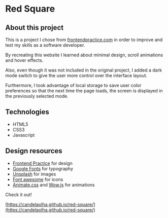 # Red Square

## About this project

This is a project I chose from [frontendpractice.com](https://www.frontendpractice.com/) in order to improve and test my skills as a software developer.

By recreating this website I learned about minimal design, scroll animations and hover effects.

Also, even though it was not included in the original project, I added a dark mode switch to give the user more control over the interface layout.

Furthermore, I took advantage of local storage to save user color preferences so that the next time the page loads, the screen is displayed in the previously selected mode.

## Technologies

- HTML5
- CSS3
- Javascript

## Design resources

- [Frontend Practice](https://www.frontendpractice.com/) for design
- [Google Fonts](https://fonts.google.com/) for typography
- [Unsplash](https://unsplash.com/) for images
- [Font awesome](https://fontawesome.com/) for icons
- [Animate.css](https://animate.style/) and [Wow.js](https://wowjs.uk/) for animations

Check it out!

[https://candelaolha.github.io/red-square/](https://candelaolha.github.io/red-square/)
